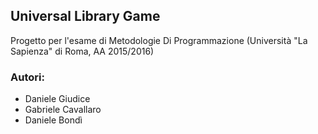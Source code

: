 ## Universal Library Game

Progetto per l'esame di Metodologie Di Programmazione (Università "La Sapienza" di Roma, AA 2015/2016)

### Autori:
- Daniele Giudice
- Gabriele Cavallaro
- Daniele Bondì
